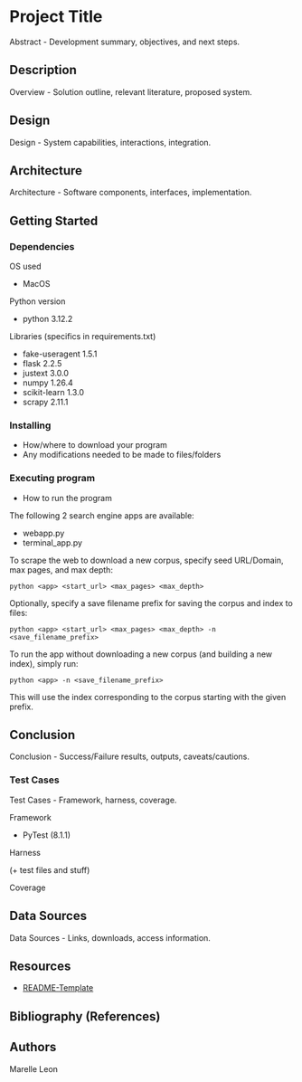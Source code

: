 # Project Title

Abstract - Development summary, objectives, and next steps.

## Description

Overview - Solution outline, relevant literature, proposed system.

## Design

Design - System capabilities, interactions, integration.



## Architecture
 
Architecture - Software components, interfaces, implementation.



## Getting Started

### Dependencies

OS used

* MacOS

Python version

* python                    3.12.2

Libraries (specifics in requirements.txt)

* fake-useragent            1.5.1
* flask                     2.2.5
* justext                   3.0.0
* numpy                     1.26.4
* scikit-learn              1.3.0
* scrapy                    2.11.1

### Installing

* How/where to download your program
* Any modifications needed to be made to files/folders

### Executing program

* How to run the program

The following 2 search engine apps are available:
* webapp.py
* terminal_app.py

To scrape the web to download a new corpus, specify
seed URL/Domain, max pages, and max depth:
```
python <app> <start_url> <max_pages> <max_depth>
```

Optionally, specify a save filename prefix for saving the corpus and index to files:
```
python <app> <start_url> <max_pages> <max_depth> -n <save_filename_prefix>
```

To run the app without downloading a new corpus (and building a new index), simply run:
```
python <app> -n <save_filename_prefix>
```
This will use the index corresponding to the corpus starting with the given prefix.


## Conclusion

Conclusion - Success/Failure results, outputs, caveats/cautions.


### Test Cases

Test Cases - Framework, harness, coverage.

Framework

* PyTest (8.1.1)

Harness



(+ test files and stuff)


Coverage 




## Data Sources

Data Sources - Links, downloads, access information.


## Resources

* [README-Template](https://gist.github.com/DomPizzie/7a5ff55ffa9081f2de27c315f5018afc)



## Bibliography (References)



## Authors

Marelle Leon